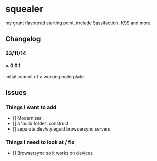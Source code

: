 squealer
========

my grunt flavoured starting point, include Sassifaction, KSS and more.

## Changelog

### 23/11/14

#### v. 0.0.1

initial commit of a working boilerplate.


## Issues

### Things I want to add

- [] Modernizer
- [] a 'build folder' construct
- [] separate dev/styleguid browsersync servers

### Things I need to look at / fix

- [] Browsersync so it works on devices
